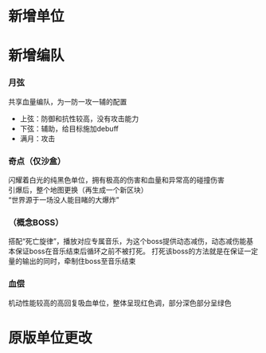 # 新增单位
# 新增编队
### 月弦
共享血量编队，为一防一攻一辅的配置
- 上弦：防御和抗性较高，没有攻击能力
- 下弦：辅助，给目标施加debuff
- 满月：攻击
### 奇点（仅沙盒）
闪耀着白光的纯黑色单位，拥有极高的伤害和血量和异常高的碰撞伤害  
引爆后，整个地图更换（再生成一个新区块）  
“世界源于一场没人能目睹的大爆炸”
### （概念BOSS）
搭配“死亡旋律”，播放对应专属音乐，为这个boss提供动态减伤，动态减伤能基本保证boss在音乐结束后循环之前不被打死。
打死该boss的方法就是在保证一定量的输出的同时，牵制住boss至音乐结束
### 血偿
机动性能较高的高回复吸血单位，整体呈现红色调，部分深色部分呈绿色
# 原版单位更改
